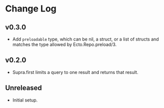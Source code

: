 # Change Log

## v0.3.0

- Add `preloadable` type, which can be nil, a struct, or a list of structs and matches the type allowed by
  Ecto.Repo.preload/3.

## v0.2.0

- Supra.first limits a query to one result and returns that result.

## Unreleased

- Initial setup.

